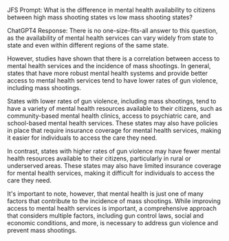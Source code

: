 JFS Prompt:
What is the difference in mental health availability to citizens between high mass shooting states vs low mass shooting states?

ChatGPT4 Response:
There is no one-size-fits-all answer to this question, as the availability of mental health services can vary widely from state to state and even within different regions of the same state.

However, studies have shown that there is a correlation between access to mental health services and the incidence of mass shootings. In general, states that have more robust mental health systems and provide better access to mental health services tend to have lower rates of gun violence, including mass shootings.

States with lower rates of gun violence, including mass shootings, tend to have a variety of mental health resources available to their citizens, such as community-based mental health clinics, access to psychiatric care, and school-based mental health services. These states may also have policies in place that require insurance coverage for mental health services, making it easier for individuals to access the care they need.

In contrast, states with higher rates of gun violence may have fewer mental health resources available to their citizens, particularly in rural or underserved areas. These states may also have limited insurance coverage for mental health services, making it difficult for individuals to access the care they need.

It's important to note, however, that mental health is just one of many factors that contribute to the incidence of mass shootings. While improving access to mental health services is important, a comprehensive approach that considers multiple factors, including gun control laws, social and economic conditions, and more, is necessary to address gun violence and prevent mass shootings.
